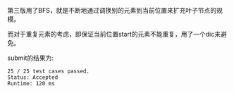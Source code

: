第三版用了BFS，就是不断地通过调换别的元素到当前位置来扩充叶子节点的规模。

而对于重复元素的考虑，即保证当前位置start的元素不能重复，用了一个dic来避免。

submit的结果为:
```
25 / 25 test cases passed.
Status: Accepted
Runtime: 120 ms
```
